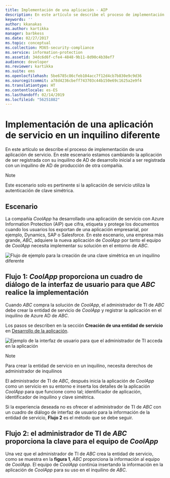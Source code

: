 ```yaml
---
title: Implementación de una aplicación - AIP
description: En este artículo se describe el proceso de implementación de una aplicación de servicio en un inquilino diferente en la que originalmente se desarrolló.
keywords: ''
author: kkanakas
ms.author: kartikka
manager: barbkess
ms.date: 02/27/2017
ms.topic: conceptual
ms.collection: M365-security-compliance
ms.service: information-protection
ms.assetid: 34dc6d6f-cfe4-4848-9b11-8d90c4b38ef7
audience: developer
ms.reviewer: kartikka
ms.suite: ems
ms.openlocfilehash: 5be6785c86cfeb104acc7f12d4cb7b830e9c9d36
ms.sourcegitcommit: a78d4236cbeff743703c44b150e69c1625a2e9f4
ms.translationtype: HT
ms.contentlocale: es-ES
ms.lasthandoff: 02/14/2019
ms.locfileid: "56251882"
---
```

# <a name="deploying-a-service-application-into-a-different-tenant"></a>Implementación de una aplicación de servicio en un inquilino diferente

En este artículo se describe el proceso de implementación de una aplicación de servicio. En este escenario estamos cambiando la aplicación de ser registrada con su inquilino de AD de desarrollo inicial a ser registrada con un inquilino de AD de producción de otra compañía.

> [!Note]
> Este escenario solo es pertinente si la aplicación de servicio utiliza la autenticación de clave simétrica.

## <a name="scenario"></a>Escenario
La compañía *CoolApp* ha desarrollado una aplicación de servicio con Azure Information Protection (AIP) que cifra, etiqueta y protege los documentos cuando los usuarios los exportan de una aplicación empresarial, por ejemplo, Dynamics, SAP o Salesforce. En este escenario, una empresa más grande, *ABC*, adquiere la nueva aplicación de *CoolApp* por tanto el equipo de *CoolApp* necesita implementar su solución en el entorno de *ABC*. 

![Flujo de ejemplo para la creación de una clave simétrica en un inquilino diferente](../media/develop/service-app-provision.jpg)

## <a name="flow-1-coolapp-provides-a-ui-dialog-to-abc-to-implement-the-deployment"></a>Flujo 1: *CoolApp* proporciona un cuadro de diálogo de la interfaz de usuario para que *ABC* realice la implementación

Cuando *ABC* compra la solución de *CoolApp*, el administrador de TI de *ABC* debe crear la entidad de servicio de *CoolApp* y registrar la aplicación en el inquilino de Azure AD de *ABC*. 

Los pasos se describen en la sección **Creación de una entidad de servicio** en [Desarrollo de la aplicación](developing-your-application.md).

![Ejemplo de la interfaz de usuario para que el administrador de TI acceda en la aplicación](../media/develop/how-to-deploy-app-UI.png)

> [!Note]
> Para crear la entidad de servicio en un inquilino, necesita derechos de administrador de inquilinos

El administrador de TI de *ABC*, después inicia la aplicación de *CoolApp* como un servicio en su entorno e inserta los detalles de la aplicación *CoolApp* para que funcione como tal; identificador de aplicación, identificador de inquilino y clave simétrica.

Si la experiencia deseada no es ofrecer el administrador de TI de *ABC* con un cuadro de diálogo de interfaz de usuario para la información de la entidad de servicio, **Flujo 2** es el método que se debe seguir.

## <a name="flow-2-abc-it-administrator-provides-the-key-to-the-coolapp-team"></a>Flujo 2: el administrador de TI de *ABC* proporciona la clave para el equipo de *CoolApp*

Una vez que el administrador de TI de *ABC* crea la entidad de servicio, como se muestra en la **figura 1**, *ABC* proporciona la información al equipo de *CoolApp*. El equipo de *CoolApp* continúa insertando la información en la aplicación de *CoolApp* para su uso en el inquilino de *ABC*.
